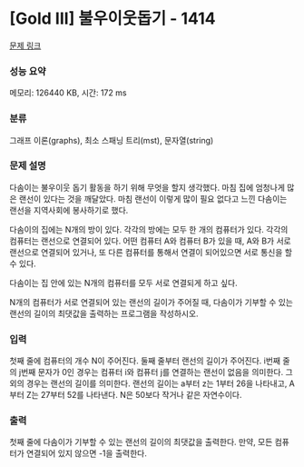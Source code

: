 # [Gold III] 불우이웃돕기 - 1414 

[문제 링크](https://www.acmicpc.net/problem/1414) 

### 성능 요약

메모리: 126440 KB, 시간: 172 ms

### 분류

그래프 이론(graphs), 최소 스패닝 트리(mst), 문자열(string)

### 문제 설명

<p>다솜이는 불우이웃 돕기 활동을 하기 위해 무엇을 할지 생각했다. 마침 집에 엄청나게 많은 랜선이 있다는 것을 깨달았다. 마침 랜선이 이렇게 많이 필요 없다고 느낀 다솜이는 랜선을 지역사회에 봉사하기로 했다.</p>

<p>다솜이의 집에는 N개의 방이 있다. 각각의 방에는 모두 한 개의 컴퓨터가 있다. 각각의 컴퓨터는 랜선으로 연결되어 있다. 어떤 컴퓨터 A와 컴퓨터 B가 있을 때, A와 B가 서로 랜선으로 연결되어 있거나, 또 다른 컴퓨터를 통해서 연결이 되어있으면 서로 통신을 할 수 있다.</p>

<p>다솜이는 집 안에 있는 N개의 컴퓨터를 모두 서로 연결되게 하고 싶다.</p>

<p>N개의 컴퓨터가 서로 연결되어 있는 랜선의 길이가 주어질 때, 다솜이가 기부할 수 있는 랜선의 길이의 최댓값을 출력하는 프로그램을 작성하시오.</p>

### 입력 

 <p>첫째 줄에 컴퓨터의 개수 N이 주어진다. 둘째 줄부터 랜선의 길이가 주어진다. i번째 줄의 j번째 문자가 0인 경우는 컴퓨터 i와 컴퓨터 j를 연결하는 랜선이 없음을 의미한다. 그 외의 경우는 랜선의 길이를 의미한다. 랜선의 길이는 a부터 z는 1부터 26을 나타내고, A부터 Z는 27부터 52를 나타낸다. N은 50보다 작거나 같은 자연수이다.</p>

### 출력 

 <p>첫째 줄에 다솜이가 기부할 수 있는 랜선의 길이의 최댓값을 출력한다. 만약, 모든 컴퓨터가 연결되어 있지 않으면 -1을 출력한다.</p>

